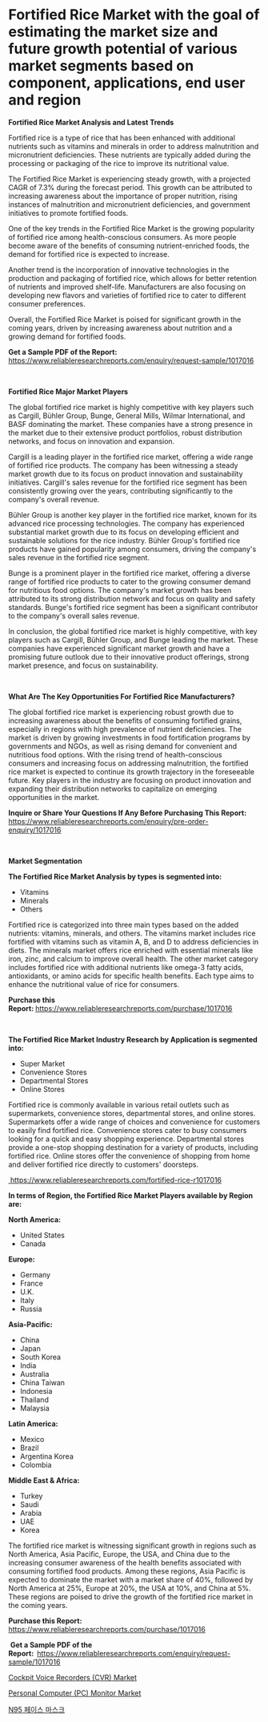 <p><h1>Fortified Rice Market with the goal of estimating the market size and future growth potential of various market segments based on component, applications, end user and region</h1></p><p><strong>Fortified Rice Market Analysis and Latest Trends</strong></p>
<p><p>Fortified rice is a type of rice that has been enhanced with additional nutrients such as vitamins and minerals in order to address malnutrition and micronutrient deficiencies. These nutrients are typically added during the processing or packaging of the rice to improve its nutritional value.</p><p>The Fortified Rice Market is experiencing steady growth, with a projected CAGR of 7.3% during the forecast period. This growth can be attributed to increasing awareness about the importance of proper nutrition, rising instances of malnutrition and micronutrient deficiencies, and government initiatives to promote fortified foods.</p><p>One of the key trends in the Fortified Rice Market is the growing popularity of fortified rice among health-conscious consumers. As more people become aware of the benefits of consuming nutrient-enriched foods, the demand for fortified rice is expected to increase.</p><p>Another trend is the incorporation of innovative technologies in the production and packaging of fortified rice, which allows for better retention of nutrients and improved shelf-life. Manufacturers are also focusing on developing new flavors and varieties of fortified rice to cater to different consumer preferences.</p><p>Overall, the Fortified Rice Market is poised for significant growth in the coming years, driven by increasing awareness about nutrition and a growing demand for fortified foods.</p></p>
<p><strong>Get a Sample PDF of the Report:&nbsp;</strong> <a href="https://www.reliableresearchreports.com/enquiry/request-sample/1017016">https://www.reliableresearchreports.com/enquiry/request-sample/1017016</a></p>
<p>&nbsp;</p>
<p><strong>Fortified Rice Major Market Players</strong></p>
<p><p>The global fortified rice market is highly competitive with key players such as Cargill, Bühler Group, Bunge, General Mills, Wilmar International, and BASF dominating the market. These companies have a strong presence in the market due to their extensive product portfolios, robust distribution networks, and focus on innovation and expansion.</p><p>Cargill is a leading player in the fortified rice market, offering a wide range of fortified rice products. The company has been witnessing a steady market growth due to its focus on product innovation and sustainability initiatives. Cargill's sales revenue for the fortified rice segment has been consistently growing over the years, contributing significantly to the company's overall revenue.</p><p>Bühler Group is another key player in the fortified rice market, known for its advanced rice processing technologies. The company has experienced substantial market growth due to its focus on developing efficient and sustainable solutions for the rice industry. Bühler Group's fortified rice products have gained popularity among consumers, driving the company's sales revenue in the fortified rice segment.</p><p>Bunge is a prominent player in the fortified rice market, offering a diverse range of fortified rice products to cater to the growing consumer demand for nutritious food options. The company's market growth has been attributed to its strong distribution network and focus on quality and safety standards. Bunge's fortified rice segment has been a significant contributor to the company's overall sales revenue.</p><p>In conclusion, the global fortified rice market is highly competitive, with key players such as Cargill, Bühler Group, and Bunge leading the market. These companies have experienced significant market growth and have a promising future outlook due to their innovative product offerings, strong market presence, and focus on sustainability.</p></p>
<p>&nbsp;</p>
<p><strong>What Are The Key Opportunities For Fortified Rice Manufacturers?</strong></p>
<p><p>The global fortified rice market is experiencing robust growth due to increasing awareness about the benefits of consuming fortified grains, especially in regions with high prevalence of nutrient deficiencies. The market is driven by growing investments in food fortification programs by governments and NGOs, as well as rising demand for convenient and nutritious food options. With the rising trend of health-conscious consumers and increasing focus on addressing malnutrition, the fortified rice market is expected to continue its growth trajectory in the foreseeable future. Key players in the industry are focusing on product innovation and expanding their distribution networks to capitalize on emerging opportunities in the market.</p></p>
<p><strong>Inquire or Share Your Questions If Any Before Purchasing This Report:</strong> <a href="https://www.reliableresearchreports.com/enquiry/pre-order-enquiry/1017016">https://www.reliableresearchreports.com/enquiry/pre-order-enquiry/1017016</a></p>
<p>&nbsp;</p>
<p><strong>Market Segmentation</strong></p>
<p><strong>The Fortified Rice Market Analysis by types is segmented into:</strong></p>
<p><ul><li>Vitamins</li><li>Minerals</li><li>Others</li></ul></p>
<p><p>Fortified rice is categorized into three main types based on the added nutrients: vitamins, minerals, and others. The vitamins market includes rice fortified with vitamins such as vitamin A, B, and D to address deficiencies in diets. The minerals market offers rice enriched with essential minerals like iron, zinc, and calcium to improve overall health. The other market category includes fortified rice with additional nutrients like omega-3 fatty acids, antioxidants, or amino acids for specific health benefits. Each type aims to enhance the nutritional value of rice for consumers.</p></p>
<p><strong>Purchase this Report:&nbsp;</strong><a href="https://www.reliableresearchreports.com/purchase/1017016">https://www.reliableresearchreports.com/purchase/1017016</a></p>
<p>&nbsp;</p>
<p><strong>The Fortified Rice Market Industry Research by Application is segmented into:</strong></p>
<p><ul><li>Super Market</li><li>Convenience Stores</li><li>Departmental Stores</li><li>Online Stores</li></ul></p>
<p><p>Fortified rice is commonly available in various retail outlets such as supermarkets, convenience stores, departmental stores, and online stores. Supermarkets offer a wide range of choices and convenience for customers to easily find fortified rice. Convenience stores cater to busy consumers looking for a quick and easy shopping experience. Departmental stores provide a one-stop shopping destination for a variety of products, including fortified rice. Online stores offer the convenience of shopping from home and deliver fortified rice directly to customers' doorsteps.</p></p>
<p><a href="https://www.reliableresearchreports.com/fortified-rice-r1017016">&nbsp;https://www.reliableresearchreports.com/fortified-rice-r1017016</a></p>
<p><strong>In terms of Region, the Fortified Rice Market Players available by Region are:</strong></p>
<p>
    <p> <strong> North America: </strong>
        <ul>
            <li>United States</li>
            <li>Canada</li>
        </ul>
        </p> 
    <p> <strong> Europe: </strong>
        <ul>
            <li>Germany</li>
            <li>France</li>
            <li>U.K.</li>
            <li>Italy</li>
            <li>Russia</li>
        </ul>
        </p> 
    <p> <strong> Asia-Pacific: </strong>
        <ul>
            <li>China</li>
            <li>Japan</li>
            <li>South Korea</li>
            <li>India</li>
            <li>Australia</li>
            <li>China Taiwan</li>
            <li>Indonesia</li>
            <li>Thailand</li>
            <li>Malaysia</li>
        </ul>
        </p> 
    <p> <strong> Latin America: </strong>
        <ul>
            <li>Mexico</li>
            <li>Brazil</li>
            <li>Argentina Korea</li>
            <li>Colombia</li>
        </ul>
        </p> 
    <p> <strong> Middle East & Africa: </strong>
        <ul>
            <li>Turkey</li>
            <li>Saudi</li>
            <li>Arabia</li>
            <li>UAE</li>
            <li>Korea</li>
        </ul>
    </p>
    </p>
<p><p>The fortified rice market is witnessing significant growth in regions such as North America, Asia Pacific, Europe, the USA, and China due to the increasing consumer awareness of the health benefits associated with consuming fortified food products. Among these regions, Asia Pacific is expected to dominate the market with a market share of 40%, followed by North America at 25%, Europe at 20%, the USA at 10%, and China at 5%. These regions are poised to drive the growth of the fortified rice market in the coming years.</p></p>
<p><strong>Purchase this Report: </strong><a href="https://www.reliableresearchreports.com/purchase/1017016">https://www.reliableresearchreports.com/purchase/1017016</a></p>
<p>&nbsp;<strong>Get a Sample PDF of the Report:&nbsp;&nbsp;</strong><a href="https://www.reliableresearchreports.com/enquiry/request-sample/1017016">https://www.reliableresearchreports.com/enquiry/request-sample/1017016</a></p>
<p><strong></strong></p>
<p><p><a href="https://github.com/nafiafirdania/Market-Research-Report-List-1/blob/main/cockpit-voice-recorders-cvr-market.md">Cockpit Voice Recorders (CVR) Market</a></p><p><a href="https://github.com/kulaberyasin52/Market-Research-Report-List-1/blob/main/personal-computer-pc-monitor-market.md">Personal Computer (PC) Monitor Market</a></p><p><a href="https://github.com/RonSpencer61/Market-Research-Report-List-1/blob/main/5728812159906.md">N95 페이스 마스크</a></p></p>